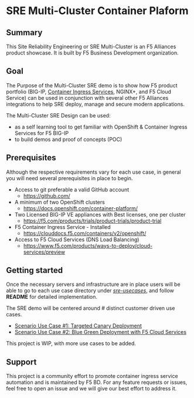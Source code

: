 # SRE Multi-Cluster Container Plaform

## Summary
This Site Reliability Engineering or SRE Multi-Cluster is an F5 Alliances product showcase. It is built by F5 Business Development organization.

## Goal

The Purpose of the Multi-Cluster  SRE demo is to show how F5 product portfolio (BIG-IP, [Container Ingress Services](https://github.com/F5Networks/k8s-bigip-ctlr),  NGINX+, and F5 Cloud Service) can be used in conjunction with several other F5 Alliances integrations to help SRE deploy, manage and secure modern applications.


The Multi-Cluster SRE Design can be used:
- as a self learning tool to get familiar with OpenShift & Container Ingress Services for F5 BIG-IP
- to build demos and proof of concepts (POC)


## Prerequisites
Although the respective requirements vary for each use case, in general you will need several prerequisites in place to begin.

- Access to git preferable a valid GitHub account
  - https://github.com/
- A minimum of two OpenShift clusters
  - https://docs.openshift.com/container-platform/
- Two Licensed BIG-IP VE appliances with Best licenses, one per cluster
  - https://f5.com/products/trials/product-trials/product-trial
- F5 Container Ingress Service - Installed
  - https://clouddocs.f5.com/containers/v2/openshift/
- Access to F5 Cloud Services (DNS Load Balancing)
  - https://www.f5.com/products/ways-to-deploy/cloud-services/preview


## Getting started

Once the necessary servers and infrastructure are in place users will be able to go to each use case directory under [*sre-usecases*](sre-usecases), and follow  **README** for detailed implementation.

The SRE demo will be centered around # distinct customer driven use cases. 

- [Scenario Use Case #1: Targeted Canary Deployment](sre-usecases/01-targeted-canary/README.md)
- [Scenario Use Case #2: Blue Green Deployment with F5 Cloud Services](./sre-usecases/02-blue-green-deployment/README.md)

This project is WIP, with more use cases to be added.

## Support

This project is a community effort to promote container ingress service automation and is maintained by F5 BD. For any feature requests or issues, feel free to open an issue and we will give our best effort to address it.